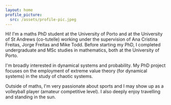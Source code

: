 ```yaml
---
layout: home
profile_picture:
  src: /assets/profile-pic.jpeg
---
```


<p> Hi! I'm a maths PhD student at the University of Porto and at the University of St Andrews (co-tutelle) working under the supervision of Ana Cristina Freitas, Jorge Freitas and Mike Todd. Before starting my PhD, I completed undergraduate and MSc studies in mathematics, both at the University of Porto.</p>
  
<p> I'm broadly interested in dynamical systems and probability. My PhD project focuses on the employment of extreme value theory (for dynamical systems) in the study of chaotic systems.</p>

<p> Outside of maths, I'm very passionate about sports and I may show up as a volleyball player (amateur competitive level). I also deeply enjoy travelling and standing in the sun.</p>


